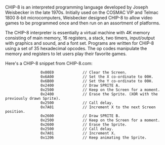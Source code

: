
CHIP-8 is an interpreted programming language developed by Joseph Weisbecker in the late 1970s. Initially used on the COSMAC VIP and Telmac 1800 8-bit microcomputers, Weisbecker designed CHIP-8 to allow video games to be programmed once and then run on an assortment of platforms. 

The CHIP-8 interpreter is essentially a virtual machine with 4K memory consisting of main memory, 16 registers, a stack, two timers, input/output with graphics and sound, and a font set. Programs are written for CHIP-8 using a set of 35 hexadecimal opcodes. The op codes manipulate the memory and registers to let users play their favorite games. 

Here's a CHIP-8 snippet from CHIP-8.com:

                    0x00E0             // Clear the Screen.
                    0x6A00             // Set the X co-ordinate to 00H.
                    0x6B00             // Set the Y co-ordinate to 00H.
                    0x2400             // Draw SPRITE A.
                    0x2500             // Keep on the Screen for a moment.
                    0x2400             // Erase the Sprite. (XOR with the previously drawn Sprite).
                    0x2500             // Call delay.
                    0x7A01             // Increment X to the next Screen position.
                    0x2600             // Draw SPRITE B.
                    0x2500             // Keep on the Screen for a moment.
                    0x2600             // Erase the Sprite.
                    0x2500             // Call delay.
                    0x7A01             // Increment X.
                    0x1206             // Keep animating the Sprite.  
